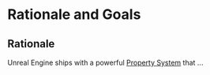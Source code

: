 # Rationale and Goals

## Rationale

Unreal Engine ships with a powerful [Property System][1] that ...

[1]:https://www.unrealengine.com/en-US/blog/unreal-property-system-reflection "Unreal Property System (Reflection)"
